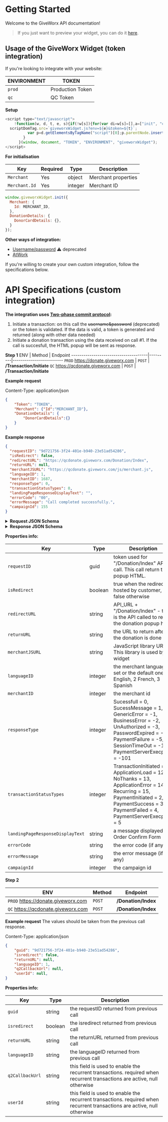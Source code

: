 # Getting Started

Welcome to the GiveWorx API documentation!

> If you just want to preview your widget, you can do it [here](https://main.d285tagm1r2kq6.amplifyapp.com/).

## Usage of the GiveWorx Widget (token integration)

If you're looking to integrate with your website:

| ENVIRONMENT | TOKEN            |
| ----------- | ---------------- |
| `prod`      | Production Token |
| `qc`        | QC Token         |

**Setup**

```javascript
<script type="text/javascript">
    !function(w, d, t, e, s){if(!w[s]){for(var di=w[s]=[],a=["init", "openDonationForm"],c=0;c<a.length;c++){var ia=a[c];di[ia]=di[ia]||function(newItemFromArray){return function(){var t=Array.prototype.slice.call(arguments);di.push([newItemFromArray,t])}}(ia)}di.SNIPPET_VERSION="1.0.1";var scriptDomTag=d.createElement("script");scriptDomTag.type="text/javascript",scriptDomTag.async=!0,
  scriptDomTag.src=`giveworxWidget.js?env=${e}&token=${t}`;
          var p=d.getElementsByTagName("script")[0];p.parentNode.insertBefore(scriptDomTag,p)
        }
      }(window, document, "TOKEN", "ENVIRONMENT", "giveworxWidget");
</script>
```

**For initialisation**

| Key            | Required | Type    | Description                              |
| -------------- | -------- | ------- | ---------------------------------------- |
| `Merchant`     | Yes      | object  | Merchant properties                      |
| `Merchant.Id`  | Yes      | integer | Merchant ID                              |

```javascript
window.giveworxWidget.init({
  Merchant: {
    Id: MERCHANT_ID,
  },
  DonationDetails: {
    DonorCardDetails: {},
  }
});
```

**Other ways of integration:**

* [Username/password](username-password-integration.md) ⚠️ deprecated
* [AtWork](atwork-integration.md)


If you're willing to create your own custom integration, follow the specifications below.

# API Specifications (custom integration)

**The integration uses [Two-phase commit protocol](https://en.wikipedia.org/wiki/Two-phase_commit_protocol):**
1. Initiate a transaction: on this call the ~~username&password~~ (deprecated) or the token is validated. If the data is valid, a token is generated and returned (along with other data needed)
2. Initiate a donation transaction using the data received on call #1. If the call is succesfull, the HTML popup will be sent as response.

**Step 1**
ENV                                   | Method  |  Endpoint
--------------------------------------|---------|-------------------------
`PROD` https://donate.giveworx.com    | `POST`  | **/Transaction/Initiate**
`QC` https://qcdonate.giveworx.com    | `POST`  | **/Transaction/Initiate**


**Example request**

Content-Type: application/json
```json
{	
    "Token": "TOKEN",
    "Merchant": {"Id":"MERCHANT_ID"},
    "DonationDetails": {
        "DonorCardDetails":{}
    }
}
```

**Example response**  

```json
{
  "requestID": "9d721756-3f24-401e-b940-23e51ad54286",
  "isRedirect": false,
  "redirectURL": "https://qcdonate.giveworx.com/Donation/Index",
  "returnURL": null,
  "merchantJSURL": "https://qcdonate.giveworx.com/js/merchant.js",
  "languageID": 1,
  "merchantID": 1687,
  "responseType": 0,
  "transactionStatusTypes": 0,
  "landingPageResponseDisplayText": "",
  "errorCode": "00",
  "errorMessage": "Call completed successfully.",
  "campaignId": 155
}
```

<details>
    <summary><strong>Request JSON Schema</strong></summary>
<pre>
{
  "$schema": "http://json-schema.org/draft-04/schema#",
  "type": "object",
  "properties": {
    "Token": {
      "type": "string"
    },
    "transactionStatus": {
      "type": "boolean"
    },
    "languageId": {
      "type": "integer"
    },
    "username": {
      "type": "string"
    },
    "merchant": {
      "type": "object",
      "properties": {
        "id": {
          "type": "integer"
        }
      },
      "required": [
        "id"
      ]
    },
    "donationDetails": {
      "type": "object",
      "properties": {
        "donorBillingAddressLine2": {
          "type": "string"
        },
        "donorBillingAddressCity": {
          "type": "string"
        },
        "donorBillingAddressLine1": {
          "type": "string"
        },
        "donorBillingAddressState": {
          "type": "string"
        },
        "donorPhoneNumber": {
          "type": "string"
        },
        "donorBillingAddressCountry": {
          "type": "string"
        },
        "donorBillingAddressPostalCode": {
          "type": "string"
        },
        "donorCardDetails": {
          "type": "object",
          "properties": {
            "donorCardExpiryDate": {
              "type": "string"
            },
            "cardNumber": {
              "type": "string"
            }
          },
          "required": [
            "donorCardExpiryDate",
            "cardNumber"
          ]
        },
        "donationOptInFlag": {
          "type": "boolean"
        },
        "donorLastName": {
          "type": "string"
        },
        "donorFirstName": {
          "type": "string"
        },
        "donoremailid": {
          "type": "string"
        }
      },
      "required": [
        "donorBillingAddressLine2",
        "donorBillingAddressCity",
        "donorBillingAddressLine1",
        "donorBillingAddressState",
        "donorPhoneNumber",
        "donorBillingAddressCountry",
        "donorBillingAddressPostalCode",
        "donorCardDetails",
        "donationOptInFlag",
        "donorLastName",
        "donorFirstName",
        "donoremailid"
      ]
    }
  },
  "required": [
    "Token",
    "transactionStatus",
    "languageId",
    "username",
    "merchant",
    "donationDetails"
  ]
}
</pre>
</details>
    
<details>
    <summary><strong>Response JSON Schema</strong></summary>
<pre> 
{
  "$schema": "http://json-schema.org/draft-04/schema#",
  "type": "object",
  "properties": {
    "requestID": {
      "type": "guid"
    },
    "isRedirect": {
      "type": "boolean"
    },
    "redirectURL": {
      "type": "string"
    },
    "returnURL": {
      "type": "string"
    },
    "merchantJSURL": {
      "type": "string"
    },
    "languageID": {
      "type": "integer"
    },
    "merchantID": {
      "type": "integer"
    },
    "responseType": {
      "type": "integer"
    },
    "transactionStatusTypes": {
      "type": "integer"
    },
    "landingPageResponseDisplayText": {
      "type": "string"
    },
    "errorCode": {
      "type": "string"
    },
    "errorMessage": {
      "type": "string"
    },
    "campaignId": {
      "type": "integer"
    }
  },
  "required": [
    "requestID",
    "isRedirect",
    "redirectURL",
    "returnURL",
    "merchantJSURL",
    "languageID",
    "merchantID",
    "responseType",
    "transactionStatusTypes",
    "landingPageResponseDisplayText",
    "errorCode",
    "errorMessage",
    "campaignId"
  ]
}
</pre>
</details>

**Properties info:**

| Key             |  Type    | Description                              |
| --------------- |  ------- | ---------------------------------------- |
| `requestID`     |  guid    |   token used for "/Donation/Index" API call. This call return the popup HTML.                       |
| `isRedirect`    |  boolean | true when the redirect is hosted by customer, false otherwise                           |
| `redirectURL`   |  string  | API_URL + "/Donation/Index" - this is the API called to return the donation popup html                    |
| `returnURL`     |  string  | the URL to return after the donation is done                            |
| `merchantJSURL` |  string  | JavaScript library URL. This library is used by widget |
| `languageID`    |  integer | the merchant language if set or the default one. 1 English, 2 French, 3 Spanish|
| `merchantID`    |  integer | the merchant id|
| `responseType`  |  integer |  Sucessfull = 0, SucessMessage = 1, GenericError = -1, BusinessError = -2, UnAuthorized = -3, PasswordExpired = -4, PaymentFailure = -5, SessionTimeOut = -100, PaymentServerExecption = -101|
| `transactionStatusTypes`|  integer| TransactionInitiated = 1, ApplicationLoad = 12, NoThanks = 13, ApplicationError = 14, Recurring = 15, PaymentInitiated = 2, PaymentSuccess = 3, PaymentFailed = 4, PaymentServerExecption = 5|
| `landingPageResponseDisplayText`|  string| a message displayed on Order Confirm Form|
| `errorCode`     |  string | the error code (if any)|
| `errorMessage`  |  string | the error message (if any)|
| `campaignId`    |  integer| the campaign id|


**Step 2**

ENV                                   | Method  |  Endpoint
--------------------------------------|---------|-------------------------
`PROD` https://donate.giveworx.com    | `POST`  | **/Donation/Index**
`QC` https://qcdonate.giveworx.com    | `POST`  | **/Donation/Index**


**Example request**
The values should be taken from the previous call response.

Content-Type: application/json
```json
{	
    "guid": "9d721756-3f24-401e-b940-23e51ad54286",
    "isredirect": false,
    "returnURL": null,
    "languageID": 1,
    "q2CallbackUrl": null,
    "userId": null,
}
```

**Properties info:**

| Key             |  Type    | Description                              |
| --------------- |  ------- | ---------------------------------------- |
| `guid`     |  string    |   the requestID returned from previous call                       |
| `isredirect`     |  boolean    |   the isredirect returned from previous call                       |
| `returnURL`     |  string    |   the returnURL returned from previous call                       |
| `languageID`     |  string    |   the languageID returned from previous call                       |
| `q2CallbackUrl`     |  string    |   this field is used to enable the recurrent transactions. required when recurrent transactions are active, null otherwise                       |
| `userId`     |  string    |   this field is used to enable the recurrent transactions. required when recurrent transactions are active, null otherwise                         |







